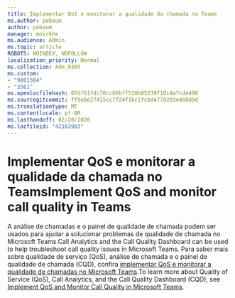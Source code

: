 ```yaml
---
title: Implementar QoS e monitorar a qualidade da chamada no Teams
ms.author: pebaum
author: pebaum
manager: mnirkhe
ms.audience: Admin
ms.topic: article
ROBOTS: NOINDEX, NOFOLLOW
localization_priority: Normal
ms.collection: Adm_O365
ms.custom:
- "9001504"
- "3561"
ms.openlocfilehash: 07df61fdc78cc66bff530b85239f10c4a7cde498
ms.sourcegitcommit: ff9e8e27415cc7f24f1bc5fcbd477d293e460d9d
ms.translationtype: MT
ms.contentlocale: pt-BR
ms.lasthandoff: 02/20/2020
ms.locfileid: "42163983"
---
```

# <a name="implement-qos-and-monitor-call-quality-in-teams"></a><span data-ttu-id="cb8b2-102">Implementar QoS e monitorar a qualidade da chamada no Teams</span><span class="sxs-lookup"><span data-stu-id="cb8b2-102">Implement QoS and monitor call quality in Teams</span></span>

<span data-ttu-id="cb8b2-103">A análise de chamadas e o painel de qualidade de chamada podem ser usados para ajudar a solucionar problemas de qualidade de chamada no Microsoft Teams.</span><span class="sxs-lookup"><span data-stu-id="cb8b2-103">Call Analytics and the Call Quality Dashboard can be used to help troubleshoot call quality issues in Microsoft Teams.</span></span> <span data-ttu-id="cb8b2-104">Para saber mais sobre qualidade de serviço (QoS), análise de chamada e o painel de qualidade de chamada (CQD), confira [implementar QoS e monitorar a qualidade de chamadas no Microsoft Teams](https://docs.microsoft.com/en-us/microsoftteams/monitor-call-quality-qos).</span><span class="sxs-lookup"><span data-stu-id="cb8b2-104">To learn more about Quality of Service (QoS), Call Analytics, and the Call Quality Dashboard (CQD), see [Implement QoS and Monitor Call Quality in Microsoft Teams](https://docs.microsoft.com/en-us/microsoftteams/monitor-call-quality-qos).</span></span> 
